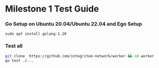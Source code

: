 # Milestone 1 Test Guide
  
### Go Setup on Ubuntu 20.04/Ubuntu 22.04 and Ego Setup
```
sudo apt install golang-1.20
```

### Test all

``` bash
git clone  https://github.com/integritee-network/worker && cd worker
go test ./...
```

